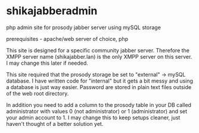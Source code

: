 # shikajabberadmin
php admin site for prosody jabber server using mySQL storage

prerequisites - apache/web server of choice, php

This site is designed for a specific community jabber server. Therefore the XMPP server name (shikajabber.lan) is the only XMPP server on this server. I may change this later if needed.

This site required that the prosody storage be set to "external" -> mySQL database. 
I have written code for "internal" but it gets a bit messy and using a database is just way easier.
Password are stored in plain text files outside of the web root directory.

In addition you need to add a column to the prosody table in your DB called administrator with values 0 (not administrator) or 1 (administrator) and set your admin account to 1. I may change this to keep setups cleaner, just haven't thought of a better solution yet.
